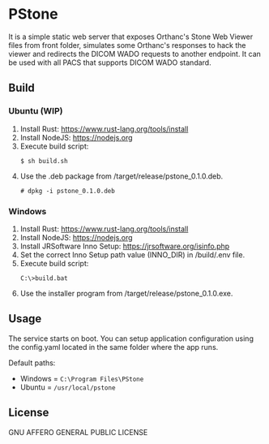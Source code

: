 # PStone

It is a simple static web server that exposes Orthanc's Stone Web Viewer files from front folder, simulates some Orthanc's responses to hack the viewer and redirects the DICOM WADO requests to another endpoint. It can be used with all PACS that supports DICOM WADO standard.

## Build

### Ubuntu (WIP)

1. Install Rust: https://www.rust-lang.org/tools/install
2. Install NodeJS: https://nodejs.org
3. Execute build script: 
    ```
    $ sh build.sh
    ```
4. Use the .deb package from /target/release/pstone_0.1.0.deb. 
    ```
    # dpkg -i pstone_0.1.0.deb
    ```
### Windows

1. Install Rust: https://www.rust-lang.org/tools/install
2. Install NodeJS: https://nodejs.org
3. Install JRSoftware Inno Setup: https://jrsoftware.org/isinfo.php
4. Set the correct Inno Setup path value (INNO_DIR) in /build/.env file.
5. Execute build script: 
    ```
    C:\>build.bat
    ```
6. Use the installer program from /target/release/pstone_0.1.0.exe.

## Usage

The service starts on boot. You can setup application configuration using the config.yaml located in the same folder where the app runs.

Default paths:
- Windows = ``C:\Program Files\PStone``
- Ubuntu = ``/usr/local/pstone``

## License

GNU AFFERO GENERAL PUBLIC LICENSE